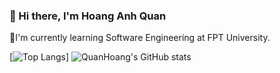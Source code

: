 ### 👋 Hi there, I'm Hoang Anh Quan
👋I'm currently learning Software Engineering at FPT University.

[![Top Langs](https://github-readme-stats.vercel.app/api/top-langs/?username=quanhoang3012&layout=donut&theme=dracula)]
![QuanHoang's GitHub stats](https://github-readme-stats.vercel.app/api?username=quanhoang3012&show_icons=true&theme=dracula)

